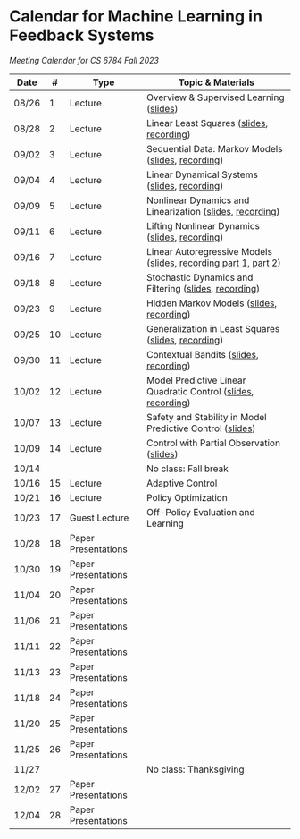 # Calendar for Machine Learning in Feedback Systems
*Meeting Calendar for CS 6784 Fall 2023*

| Date | # | Type | Topic & Materials |
| --- | --- | --- | --- |
| 08/26 | 1 | Lecture | Overview & Supervised Learning ([slides](https://slides.com/sarahdean-2/01-overview-ml-in-feedback-sys-f25)) |
| 08/28 | 2 | Lecture | Linear Least Squares ([slides](https://slides.com/sarahdean-2/02-supervised-learning-least-squares-ml-in-feedback-sys-f25), [recording](https://vod.video.cornell.edu/media/Lecture+2%3A+Least+Squares+%28ML+In+Feedback+Sys+F25%29/1_4hv15ez1)) |
| 09/02 | 3 | Lecture | Sequential Data: Markov Models ([slides](https://slides.com/sarahdean-2/03-sequential-data-markov-models-f25), [recording](https://vod.video.cornell.edu/media/Lecture+3%3A+Markov+Models+%28ML+In+Feedback+Sys+F25%29/1_sotmjfhf)) |
| 09/04 | 4 | Lecture | Linear Dynamical Systems ([slides](https://slides.com/sarahdean-2/04-linear-dynamics-ml-feedback-sys-f25), [recording](https://vod.video.cornell.edu/media/Lecture+3%3A+Linear+Dynamics+Models+%28ML+in+Feedback+Sys+F25%29/1_kgnawf0m)) |
| 09/09 | 5 | Lecture | Nonlinear Dynamics and Linearization ([slides](https://slides.com/sarahdean-2/05-nonlin-dynamics-ml-feedback-sys-f25), [recording](https://vod.video.cornell.edu/media/+Lecture+4%3A+Linearizing+Nonlinear+Dynamics+%28ML+in+Feedback+Sys+F25%29+/1_4key265f)) | 
| 09/11 | 6 | Lecture | Lifting Nonlinear Dynamics ([slides](https://slides.com/sarahdean-2/06-nonlin-dynamics-koopman-ml-feedback-sys-f25/), [recording](https://vod.video.cornell.edu/media/Lecture+6%3A+Lifting+Nonlinear+Dynamics+%28ML+in+Feedback+Sys+F25%29/1_1mpfxjzv)) |
| 09/16 | 7 | Lecture | Linear Autoregressive Models ([slides](https://slides.com/sarahdean-2/07-linear-autoregressive-ml-in-feedback-sys-f25), [recording part 1](https://vod.video.cornell.edu/media/+Lecture+7+part+1%3A+Linear+Autoregressive+Models+%28ML+in+Feedback+Sys+F25%29+/1_n3qb43zt), [part 2](https://vod.video.cornell.edu/media/%20Lecture%207%20part%202%3A%20Linear%20Autoregressive%20Models%20(ML%20in%20Feedback%20Sys%20F25)%20/1_fx1m5c22)) |
| 09/18 | 8 | Lecture | Stochastic Dynamics and Filtering ([slides](https://slides.com/sarahdean-2/08-state-estimation-ml-in-feedback-sys-f25), [recording](https://vod.video.cornell.edu/media/+Lecture+8%3A+Stochastic+Dynamics+and+Filtering+%28ML+in+Feedback+Sys+F25%29+/1_8j994nir)) |
| 09/23 | 9 | Lecture | Hidden Markov Models ([slides](https://slides.com/sarahdean-2/09-hidden-markov-ml-in-feedback-sys-f25), [recording](https://vod.video.cornell.edu/media/Lecture+9%3A+Hidden+Markov+Models+%28ML+in+Feedback+Sys+F25%29/1_bhoqesb1)) |
| 09/25 | 10 | Lecture | Generalization in Least Squares ([slides](https://slides.com/sarahdean-2/10-generalization-ml-in-feedback-sys-f25), [recording](https://vod.video.cornell.edu/media/Lecture+10%3A+Generalization+%28ML+in+Feedback+Sys+F25%29/1_gbqrzyos)) |
| 09/30 | 11 | Lecture | Contextual Bandits ([slides](https://slides.com/sarahdean-2/11-bandits-ml-in-feedback-sys-f25), [recording](https://vod.video.cornell.edu/media/+Lecture+11%3A+Contextual+Bandits+%28ML+In+Feedback+Sys+F25%29+/1_lzry392g)) |
| 10/02 | 12 | Lecture | Model Predictive Linear Quadratic Control ([slides](https://slides.com/sarahdean-2/11-bandits-ml-in-feedback-sys-f25-7c4a66), [recording](https://vod.video.cornell.edu/media/+Lecture+12%3A+Model+Predictive+Linear+Quadratic+Control+%28ML+In+Feedback+Sys+F25%29+/1_0xd91d2q)) |
| 10/07 | 13 | Lecture | Safety and Stability in Model Predictive Control ([slides](https://slides.com/sarahdean-2/13-mpc-safe-ml-in-feedback-sys-f25)) |
| 10/09 | 14 | Lecture | Control with Partial Observation ([slides](https://slides.com/sarahdean-2/14-sep-prin-ml-in-feedback-sys-f25)) |
| 10/14 |  |  | No class: Fall break |
| 10/16 | 15 | Lecture | Adaptive Control |
| 10/21 | 16 | Lecture | Policy Optimization |
| 10/23 | 17 | Guest Lecture | Off-Policy Evaluation and Learning |
| 10/28 | 18 | Paper Presentations |  |
| 10/30 | 19 | Paper Presentations |  |
| 11/04 | 20 | Paper Presentations |  |
| 11/06 | 21 | Paper Presentations |  |
| 11/11 | 22 | Paper Presentations |  |
| 11/13 | 23 | Paper Presentations |  |
| 11/18 | 24 | Paper Presentations |  |
| 11/20 | 25 | Paper Presentations |  |
| 11/25 | 26 | Paper Presentations |  |
| 11/27 |  |  | No class: Thanksgiving |
| 12/02 | 27 | Paper Presentations |  |
| 12/04 | 28 | Paper Presentations |  |
